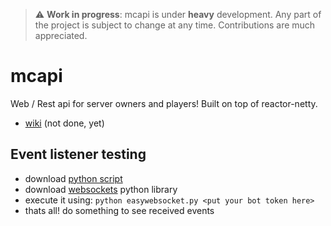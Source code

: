 > :warning: **Work in progress**: mcapi is under **heavy** development. Any part of the project is subject to change at any time. Contributions are much appreciated. 

# mcapi

Web / Rest api for server owners and players! Built on top of reactor-netty.

* [wiki](https://jenyaszf.gitbook.io/mcapi) (not done, yet)

## Event listener testing

* download [python script](https://github.com/Jenya705/mcapi/blob/main/mcapi-tests/easywebsocket.py) 
* download [websockets](https://pypi.org/project/websockets/) python library 
* execute it using: `python easywebsocket.py <put your bot token here>`
* thats all! do something to see received events
